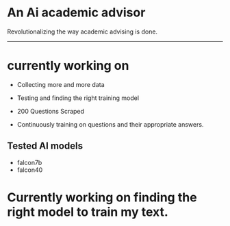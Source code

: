 # An Ai academic advisor
Revolutionalizing the way academic advising is done.


----------------------------------------------------
# currently working on
* Collecting more and more data
* Testing and finding the right training model
  
* 200 Questions Scraped 
* Continuously training on questions and their appropriate answers.

## Tested AI models 
* falcon7b
* falcon40

# Currently working on finding the right model to train my text.
